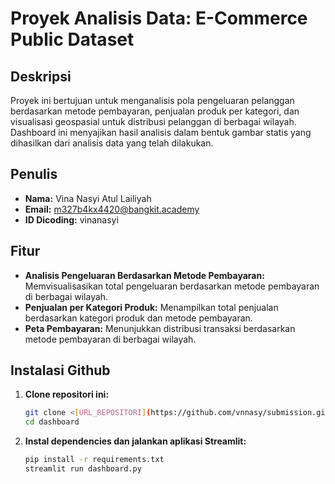 # Proyek Analisis Data: E-Commerce Public Dataset

## Deskripsi
Proyek ini bertujuan untuk menganalisis pola pengeluaran pelanggan berdasarkan metode pembayaran, penjualan produk per kategori, dan visualisasi geospasial untuk distribusi pelanggan di berbagai wilayah. Dashboard ini menyajikan hasil analisis dalam bentuk gambar statis yang dihasilkan dari analisis data yang telah dilakukan.

## Penulis
- **Nama:** Vina Nasyi Atul Lailiyah  
- **Email:** m327b4kx4420@bangkit.academy  
- **ID Dicoding:** vinanasyi  

## Fitur
- **Analisis Pengeluaran Berdasarkan Metode Pembayaran:** Memvisualisasikan total pengeluaran berdasarkan metode pembayaran di berbagai wilayah.
- **Penjualan per Kategori Produk:** Menampilkan total penjualan berdasarkan kategori produk dan metode pembayaran.
- **Peta Pembayaran:** Menunjukkan distribusi transaksi berdasarkan metode pembayaran di berbagai wilayah.


## Instalasi Github
1. **Clone repositori ini:**
   ```bash
   git clone <[URL_REPOSITORI](https://github.com/vnnasy/submission.git)>
   cd dashboard
   ```

2. **Instal dependencies dan jalankan aplikasi Streamlit:**
   ```bash
   pip install -r requirements.txt
   streamlit run dashboard.py
   ```
